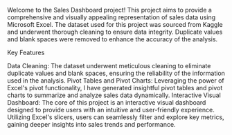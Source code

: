 Welcome to the Sales Dashboard project! 
This project aims to provide a comprehensive and visually appealing representation of sales data using Microsoft Excel. 
The dataset used for this project was sourced from Kaggle and underwent thorough cleaning to ensure data integrity.
Duplicate values and blank spaces were removed to enhance the accuracy of the analysis.

Key Features

Data Cleaning: The dataset underwent meticulous cleaning to eliminate duplicate values and blank spaces, ensuring the reliability of the information used in the analysis.
Pivot Tables and Pivot Charts: Leveraging the power of Excel's pivot functionality, I have generated insightful pivot tables and pivot charts to summarize and analyze sales data dynamically.
Interactive Visual Dashboard: The core of this project is an interactive visual dashboard designed to provide users with an intuitive and user-friendly experience. Utilizing Excel's slicers, users can seamlessly filter and explore key metrics, gaining deeper insights into sales trends and performance.
